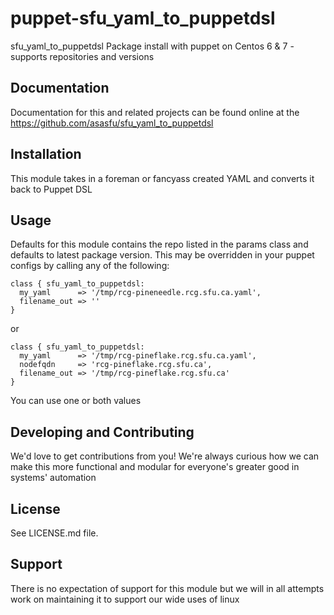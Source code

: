 puppet-sfu_yaml_to_puppetdsl
======

sfu_yaml_to_puppetdsl Package install with puppet on Centos 6 &amp; 7 - supports repositories and versions

Documentation
-------------

Documentation for this and related projects can be found online at the
https://github.com/asasfu/sfu_yaml_to_puppetdsl

Installation
------------

This module takes in a foreman or fancyass created YAML and converts it back to Puppet DSL

Usage
-----

Defaults for this module contains the repo listed in the params class and defaults to latest package version.  This may be overridden in your puppet configs by calling any of the following:

  ```puppet
  class { sfu_yaml_to_puppetdsl: 
    my_yaml      => '/tmp/rcg-pineneedle.rcg.sfu.ca.yaml',
    filename_out => ''
  }
  ```
  or

  ```puppet
  class { sfu_yaml_to_puppetdsl: 
    my_yaml      => '/tmp/rcg-pineflake.rcg.sfu.ca.yaml',
    nodefqdn     => 'rcg-pineflake.rcg.sfu.ca',
    filename_out => '/tmp/rcg-pineflake.rcg.sfu.ca'
  }
  ```
You can use one or both values


Developing and Contributing
---------------------------

We'd love to get contributions from you!
We're always curious how we can make this more functional and modular for everyone's greater good in systems' automation

License
-------

See LICENSE.md file.

Support
-------

There is no expectation of support for this module but we will in all attempts work on maintaining it to support our wide uses of linux
